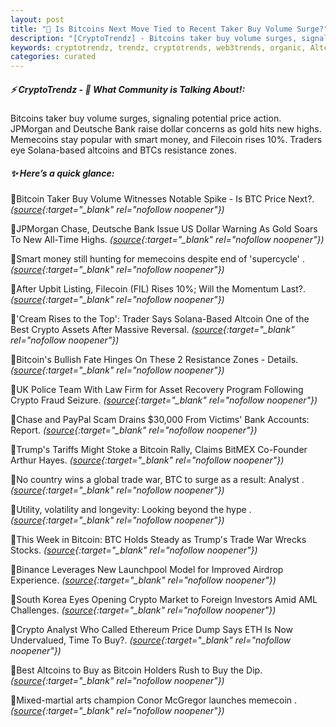 ```yaml
---
layout: post
title: "🌇 Is Bitcoins Next Move Tied to Recent Taker Buy Volume Surge?"
description: "[CryptoTrendz] - Bitcoins taker buy volume surges, signaling potential price action. JPMorgan and Deutsche Bank raise dollar concerns as gold hits new highs. Memecoins stay popular with smart money, and Filecoin rises 10%. Traders eye Solana-based altcoins and BTCs resistance zones."
keywords: cryptotrendz, trendz, cryptotrends, web3trends, organic, Altcoin, Bitcoin, ETH, Assets, Investors, Market, Ethereum, Analyst, Altcoins, Crypto, memecoin, Airdrop, BTC, Korea
categories: curated
---
```


##### ⚡ CryptoTrendz - 📌 *What Community is Talking About!:*

Bitcoins taker buy volume surges, signaling potential price action. JPMorgan and Deutsche Bank raise dollar concerns as gold hits new highs. Memecoins stay popular with smart money, and Filecoin rises 10%. Traders eye Solana-based altcoins and BTCs resistance zones.

##### ✨ *Here’s a quick glance:*


🔹Bitcoin Taker Buy Volume Witnesses Notable Spike - Is BTC Price Next?. *([source](https://s.avyag.com/v3rf){:target="_blank" rel="nofollow noopener"})*

🔹JPMorgan Chase, Deutsche Bank Issue US Dollar Warning As Gold Soars To New All-Time Highs. *([source](https://s.avyag.com/poel){:target="_blank" rel="nofollow noopener"})*

🔹Smart money still hunting for memecoins despite end of 'supercycle' . *([source](https://s.avyag.com/mz9w){:target="_blank" rel="nofollow noopener"})*

🔹After Upbit Listing, Filecoin (FIL) Rises 10%; Will the Momentum Last?. *([source](https://s.avyag.com/thif){:target="_blank" rel="nofollow noopener"})*

🔹'Cream Rises to the Top': Trader Says Solana-Based Altcoin One of the Best Crypto Assets After Massive Reversal. *([source](https://s.avyag.com/n6j0){:target="_blank" rel="nofollow noopener"})*

🔹Bitcoin's Bullish Fate Hinges On These 2 Resistance Zones - Details. *([source](https://s.avyag.com/8qyc){:target="_blank" rel="nofollow noopener"})*

🔹UK Police Team With Law Firm for Asset Recovery Program Following Crypto Fraud Seizure. *([source](https://s.avyag.com/fn48){:target="_blank" rel="nofollow noopener"})*

🔹Chase and PayPal Scam Drains $30,000 From Victims' Bank Accounts: Report. *([source](https://s.avyag.com/5spz){:target="_blank" rel="nofollow noopener"})*

🔹Trump's Tariffs Might Stoke a Bitcoin Rally, Claims BitMEX Co-Founder Arthur Hayes. *([source](https://s.avyag.com/7l5q){:target="_blank" rel="nofollow noopener"})*

🔹No country wins a global trade war, BTC to surge as a result: Analyst . *([source](https://s.avyag.com/kcpa){:target="_blank" rel="nofollow noopener"})*

🔹Utility, volatility and longevity: Looking beyond the hype . *([source](https://s.avyag.com/wf09){:target="_blank" rel="nofollow noopener"})*

🔹This Week in Bitcoin: BTC Holds Steady as Trump's Trade War Wrecks Stocks. *([source](https://s.avyag.com/ufj7){:target="_blank" rel="nofollow noopener"})*

🔹Binance Leverages New Launchpool Model for Improved Airdrop Experience. *([source](https://s.avyag.com/6276){:target="_blank" rel="nofollow noopener"})*

🔹South Korea Eyes Opening Crypto Market to Foreign Investors Amid AML Challenges. *([source](https://s.avyag.com/08qk){:target="_blank" rel="nofollow noopener"})*

🔹Crypto Analyst Who Called Ethereum Price Dump Says ETH Is Now Undervalued, Time To Buy?. *([source](https://s.avyag.com/mdmt){:target="_blank" rel="nofollow noopener"})*

🔹Best Altcoins to Buy as Bitcoin Holders Rush to Buy the Dip. *([source](https://s.avyag.com/f8vv){:target="_blank" rel="nofollow noopener"})*

🔹Mixed-martial arts champion Conor McGregor launches memecoin . *([source](https://s.avyag.com/og9s){:target="_blank" rel="nofollow noopener"})*

